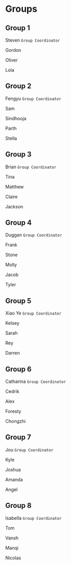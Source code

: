 # Groups


## Group 1

Steven `Group Coordinator`

Gordon

Oliver

Lola

## Group 2

Fengyu `Group Coordinator`

Sam

Sindhooja

Parth

Stella

## Group 3

Brian `Group Coordinator`

Tina

Matthew

Claire

Jackson

## Group 4


Duggan `Group Coordinator`

Frank

Stone

Molly

Jacob

Tyler

## Group 5

Xiao Ye `Group Coordinator`

Kelsey

Sarah

Rey

Darren


## Group 6

Catharina `Group Coordinator`

Cedrik

Alex

Foresty

Chongzhi

## Group 7

Jou `Group Coordinator`

Kyle

Joshua

Amanda

Angel


## Group 8

Isabella  `Group Coordinator`

Tom

Vansh

Manqi

Nicolas
